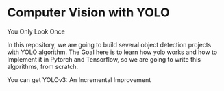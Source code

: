 # Computer Vision with YOLO
You Only Look Once

In this repository, we are going to build several object detection projects with YOLO algorithm.
The Goal here is to learn how yolo works and how to Implement it in Pytorch and Tensorflow, 
so we are going to write this algorithms, from scratch.

You can get YOLOv3: An Incremental Improvement
